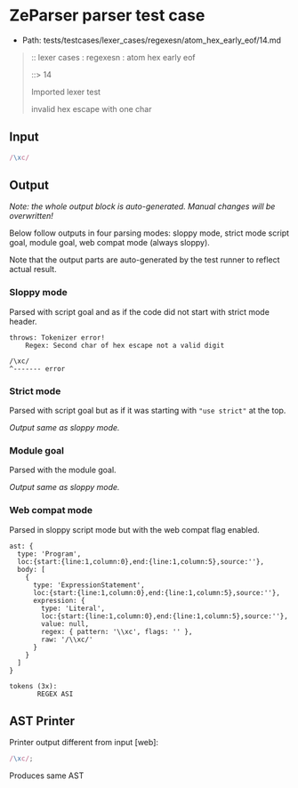 # ZeParser parser test case

- Path: tests/testcases/lexer_cases/regexesn/atom_hex_early_eof/14.md

> :: lexer cases : regexesn : atom hex early eof
>
> ::> 14
>
> Imported lexer test
>
> invalid hex escape with one char

## Input

`````js
/\xc/
`````

## Output

_Note: the whole output block is auto-generated. Manual changes will be overwritten!_

Below follow outputs in four parsing modes: sloppy mode, strict mode script goal, module goal, web compat mode (always sloppy).

Note that the output parts are auto-generated by the test runner to reflect actual result.

### Sloppy mode

Parsed with script goal and as if the code did not start with strict mode header.

`````
throws: Tokenizer error!
    Regex: Second char of hex escape not a valid digit

/\xc/
^------- error
`````

### Strict mode

Parsed with script goal but as if it was starting with `"use strict"` at the top.

_Output same as sloppy mode._

### Module goal

Parsed with the module goal.

_Output same as sloppy mode._

### Web compat mode

Parsed in sloppy script mode but with the web compat flag enabled.

`````
ast: {
  type: 'Program',
  loc:{start:{line:1,column:0},end:{line:1,column:5},source:''},
  body: [
    {
      type: 'ExpressionStatement',
      loc:{start:{line:1,column:0},end:{line:1,column:5},source:''},
      expression: {
        type: 'Literal',
        loc:{start:{line:1,column:0},end:{line:1,column:5},source:''},
        value: null,
        regex: { pattern: '\\xc', flags: '' },
        raw: '/\\xc/'
      }
    }
  ]
}

tokens (3x):
       REGEX ASI
`````


## AST Printer

Printer output different from input [web]:

````js
/\xc/;
````

Produces same AST
